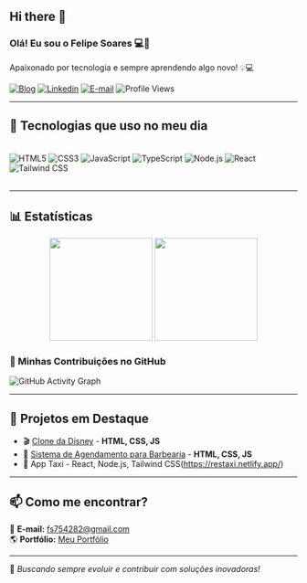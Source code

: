 ## Hi there 👋

### Olá! Eu sou o Felipe Soares 💻🖖  
Apaixonado por tecnologia e sempre aprendendo algo novo! 💡💻  

[![Blog](https://img.shields.io/website-up-down-green-r/http/monip.org.svg)](https://felipessbr.github.io/Meu-Portf-lio-/)
[![Linkedin](https://img.shields.io/badge/LinkedIn-0077B5?style=for-the-badge&logo=linkedin&logoColor=white)](https://www.linkedin.com/in/felipe-soares-dev1)
[![E-mail](https://img.shields.io/badge/Email-D14836?style=for-the-badge&logo=gmail&logoColor=white)](mailto:fs754282@gmail.com)
![Profile Views](https://komarev.com/ghpvc/?username=Felipessbr&color=blueviolet&style=flat-square)

---

## 🚀 Tecnologias que uso no meu dia  

<div style="display: inline_block"><br/>
    <img align="center" alt="HTML5" src="https://img.shields.io/badge/HTML5-E34F26?style=for-the-badge&logo=html5&logoColor=white"/>
    <img align="center" alt="CSS3" src="https://img.shields.io/badge/CSS3-1572B6?style=for-the-badge&logo=css3&logoColor=white"/>
    <img align="center" alt="JavaScript" src="https://img.shields.io/badge/JavaScript-F7DF1E?style=for-the-badge&logo=javascript&logoColor=black"/>
    <img align="center" alt="TypeScript" src="https://img.shields.io/badge/TypeScript-007ACC?style=for-the-badge&logo=typescript&logoColor=white"/>
    <img align="center" alt="Node.js" src="https://img.shields.io/badge/Node.js-43853D?style=for-the-badge&logo=node.js&logoColor=white"/>
    <img align="center" alt="React" src="https://img.shields.io/badge/React-20232A?style=for-the-badge&logo=react&logoColor=61DAFB"/>
    <img align="center" alt="Tailwind CSS" src="https://img.shields.io/badge/Tailwind_CSS-38B2AC?style=for-the-badge&logo=tailwind-css&logoColor=white"/>
</div><br/>

---

## 📊 Estatísticas  

<div align="center">
    <img height="180em" src="https://github-readme-stats.vercel.app/api?username=Felipessbr&show_icons=true&theme=radical"/>
    <img height="180em" src="https://github-readme-stats.vercel.app/api/top-langs/?username=Felipessbr&layout=compact&theme=radical"/>
</div>

### 🚀 Minhas Contribuições no GitHub  
![GitHub Activity Graph](https://github-readme-activity-graph.vercel.app/graph?username=Felipessbr&theme=radical)

---

## 📂 Projetos em Destaque  
 
- 🎬 [Clone da Disney](https://felipessbr.github.io/disneyplus-clone/) - **HTML, CSS, JS**  
- 💈 [Sistema de Agendamento para Barbearia](https://felipessbr.github.io/Projeto-Barbearia/) - **HTML, CSS, JS**
- 🚕 App Taxi - React, Node.js, Tailwind CSS(https://restaxi.netlify.app/)
  

---

## 📫 Como me encontrar?  

📩 **E-mail:** [fs754282@gmail.com](mailto:fs754282@gmail.com)  
🌎 **Portfólio:** [Meu Portfólio](https://felipessbr.github.io/Meu-Portf-lio-/)  

---

🚀 *Buscando sempre evoluir e contribuir com soluções inovadoras!*

